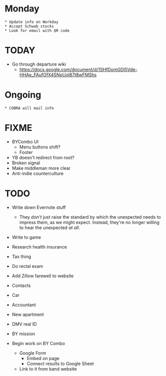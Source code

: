 # Monday
    * Update info on Workday
    * Accept Schwab stocks
    * Look for email with QR code

# TODAY
* Go through departure wiki
    * https://docs.google.com/document/d/1SHfDomGDl5Vde-HHAe_FAufOfX4SNpUoI87t8wFMShs

# Ongoing
    * COBRA will mail info

# FIXME
* BYCombo UI
    * Menu buttons shift?
    * Footer
* YB doesn't redirect from root?
* Broken signal
* Make middleman more clear
* Anti-indie counterculture

# TODO
* Write down Evernote stuff
    * They *don't* just raise the standard by which the unexpected needs to impress them, as we might expect. Instead, they're no longer willing to hear the unexpected *at all*.
* Write to game
* Research health insurance
* Tax thing
* Do rectal exam
* Add Zillow farewell to website

* Contacts
* Car
* Accountant
* New apartment
* DMV real ID
* BY mission

* Begin work on BY Combo
    * Google Form
        * Embed on page
        * Connect results to Google Sheet
    * Link to it from band website